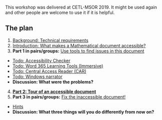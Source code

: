 This workshop was delivered at CETL-MSOR 2019. It might be used again and other people are welcome to use it if it is helpful. 

## The plan

1. [Background: Technical requirements](technical.html)
2. [Introduction: What makes a Mathematical document accessible?](needed.html)
3. **Part 1 in pairs/groups:** [Use tools to find issues in this document](https://github.com/STEM-Enable/WordWorkshop/raw/master/examples/Inaccessible%20Word%20Document.docx) 
 * [Todo: Accessibility Checker](checker.html)
 * [Todo: Word 365 Learning Tools (Immersive)](immersive.html)
 * [Todo: Central Access Reader (CAR)](car.html)
 * [Todo: Windows narrator](narrator.html)
 * **Discussion: What were the problems?**
4. **[Part 2: Tour of an accessible document](https://github.com/STEM-Enable/WordWorkshop/raw/master/examples/Structured%20Word%20Document.docx)**
5. **Part 3 in pairs/groups:** [Fix the inaccessible document!](https://github.com/STEM-Enable/WordWorkshop/raw/master/examples/Inaccessible%20Word%20Document.docx)
 * [Hints](hints.html)
 * **Discussion: What three things will you do differently from now on?**
